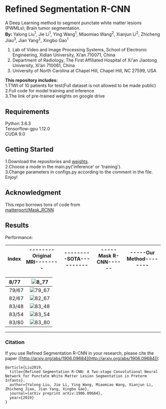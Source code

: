 # Refined Segmentation R-CNN
A Deep Learning method to segment punctate white matter lesions (PWMLs); Brain tumor segmentation.  
**By:** Yalong Liu<sup>1</sup>, Jie Li<sup>1</sup>, Ying Wang<sup>1</sup>, Miaomiao Wang<sup>2</sup>, Xianjun Li<sup>2</sup>, Zhicheng Jiao<sup>3</sup>, Jian Yang<sup>2</sup>, Xingbo Gao<sup>1</sup>  
1. Lab of Video and Image Processing Systems, School of Electronic Engineering, Xidian University, Xi’an 710071, China  
2. Department of Radiology, The First Affiliated Hospital of Xi'an Jiaotong University, Xi’an 710061, China  
3. University of North Carolina at Chapel Hill, Chapel Hill, NC 27599, USA


**This repository includes:**  
1.T1WI of 10 patients for test(Full dataset is not allowed to be made public)  
2.Full code for model training and inference   
3.The link of pre-trained weights on google drive   

## Requirements
Python 3.6.3  
Tensorflow-gpu 1.12.0  
CUDA 9.0  
## Getting Started
1.Download the repositories and [weights](https://anonfiles.com/I2xeTaS5m1/model_enhancedrpn_enlargeroi1.3_segnet_crf_pwml_98765_h5).  
2.Choose a mode in the main.py('inference' or 'training').  
3.Change parameters in configs.py according to the comment  in the file.  
Enjoy!

## Acknowledgment
This repo borrows tons of code from  
[matterport/Mask_RCNN](https://github.com/matterport/Mask_RCNN)  
## Results
Performance:  

Index|--------Original MRI--------|---------SOTA----------|-----Mask R-CNN------|-----Our Method--------
:--|:--:|:--:|:--:|:--:


&nbsp;8/77&nbsp;|![8_77](./results/8_77.png)
:--|:--:|
&nbsp;79/67&nbsp;|![79_67](./results/79_67.png)  
&nbsp;82/67&nbsp;|![82_67](./results/82_67.png)  
&nbsp;83/48&nbsp;|![83_48](./results/83_48.png)  
&nbsp;83/54&nbsp;|![83_54](./results/83_54.png)
&nbsp;83/80&nbsp;|![83_80](./results/83_80.png)

-----
### Citation
If you use Refined Segmentation R-CNN in your research, please cite the paper ([http://arxiv.org/abs/1906.09684](http://arxiv.org/abs/1906.09684)):
```
@article{Liu2019,
  title={Refined Segmentation R-CNN: A Two-stage Convolutional Neural Network for Punctate White Matter Lesion Segmentation in Preterm Infants},
  author={Yalong Liu, Jie Li, Ying Wang, Miaomiao Wang, Xianjun Li, Zhicheng Jiao, Jian Yang, Xingbo Gao},
  journal={arXiv preprint arXiv:1906.09684},
  year={2019}
}
```











